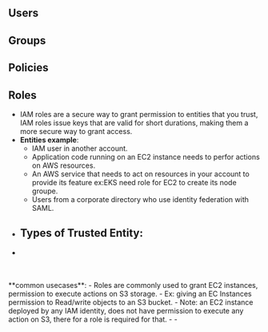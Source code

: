 ## Users
## Groups
## Policies
## Roles
- IAM roles are a secure way to grant permission to entities that you trust, IAM roles issue keys that are valid for short durations, making them a more secure way to grant access. </br>
- **Entities example**: 
  - IAM user in another account. 
  - Application code running on an EC2 instance needs to perfor actions on AWS resources. 
  - An AWS service that needs to act on resources in your account to provide its feature ex:EKS need role for EC2 to create its node groupe. 
  - Users from a corporate directory who use identity federation with SAML.
- **Types of Trusted Entity**:
  -
- 
</br>
</br>
**common usecases**:
- Roles are commonly used to grant EC2 instances, permission to execute actions on S3 storage.
  - Ex: giving an EC Instances permission to Read/write objects to an S3 bucket.
  - Note: an EC2 instance deployed by any IAM identity, does not have permission to execute any action on S3, there for a role is required for that.
-   
-  
